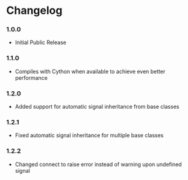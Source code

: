 Changelog
=========

### 1.0.0
- Initial Public Release

### 1.1.0
- Compiles with Cython when available to achieve even better performance

### 1.2.0
- Added support for automatic signal inheritance from base classes

### 1.2.1
- Fixed automatic signal inheritance for multiple base classes

### 1.2.2
- Changed connect to raise error instead of warning upon undefined signal
